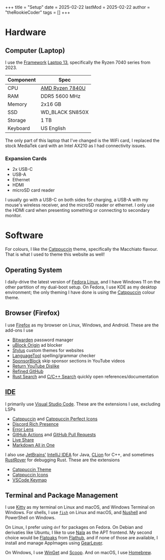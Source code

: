 +++
title = "Setup"
date = 2025-02-22
lastMod = 2025-02-22
author = "theRookieCoder"
tags = []
+++

# Hardware

## Computer (Laptop)

I use the [Framework](https://frame.work) [Laptop 13](https://frame.work/laptop13), specifically the Ryzen 7040 series from 2023.

| Com&shy;ponent | Spec              |
| -------------- | ----------------- |
| CPU            | [AMD Ryzen 7840U] |
| RAM            | DDR5 5600 MHz     |
| Memory         | 2x16 GB           |
| SSD            | WD_BLACK SN850X   |
| Storage        | 1 TB              |
| Keyboard       | US English        |

[AMD Ryzen 7840U]: https://www.amd.com/en/products/processors/laptop/ryzen/7000-series/amd-ryzen-7-7840u.html

The only part of this laptop that I've changed is the WiFi card, I replaced the stock MediaTek card with an Intel AX210 as I had connectivity issues.

### Expansion Cards

- 2x USB-C
- USB-A
- Ethernet
- HDMI
- microSD card reader

I usually go with a USB-C on both sides for charging, a USB-A with my mouse's wireless receiver, and the microSD reader or ethernet. I only use the HDMI card when presenting something or connecting to secondary monitor.

# Software

For colours, I like the [Catppuccin](https://catppuccin.com) theme, specifically the Macchiato flavour. That is what I used to theme this website as well!

## Operating System

I daily-drive the latest version of [Fedora Linux](https://fedoraproject.org), and I have Windows 11 on the other partition of my dual-boot setup. On Fedora, I use KDE as my desktop environment; the only theming I have done is using the [Catppuccin](https://github.com/catppuccin/kde) colour theme.

## Browser (Firefox)

I use [Firefox](https://mozilla.org/firefox) as my browser on Linux, Windows, and Android. These are the add-ons I use

- [Bitwarden](https://addons.mozilla.org/en-US/firefox/addon/bitwarden-password-manager) password manager
- [uBlock Origin](https://addons.mozilla.org/en-US/firefox/addon/ublock-origin) ad blocker
- [Stylus](https://addons.mozilla.org/en-US/firefox/addon/styl-us) custom themes for websites
- [LanguageTool](https://addons.mozilla.org/en-US/firefox/addon/languagetool) spelling/grammar checker
- [SponsorBlock](https://addons.mozilla.org/en-US/firefox/addon/sponsorblock) skip sponsor sections in YouTube videos
- [Return YouTube Dislike](https://addons.mozilla.org/en-US/firefox/addon/return-youtube-dislikes)
- [Refined GitHub](https://addons.mozilla.org/en-US/firefox/addon/refined-github-)
- [Rust Search](https://addons.mozilla.org/en-US/firefox/addon/rust-search-extension) and [C/C++ Search](https://addons.mozilla.org/en-US/firefox/addon/c-c-search-extension) quickly open references/documentation

## <abbr title="Integrated Development Environment">IDE</abbr>

I primarily use [Visual Studio Code](https://code.visualstudio.com). These are the extensions I use, excluding LSPs

- [Catppuccin](https://marketplace.visualstudio.com/items?itemName=Catppuccin.catppuccin-vsc) and [Catppuccin Perfect Icons](https://marketplace.visualstudio.com/items?itemName=thang-nm.catppuccin-perfect-icons)
- [Discord Rich Presence](https://marketplace.visualstudio.com/items?itemName=LeonardSSH.vscord)
- [Error Lens](https://marketplace.visualstudio.com/items?itemName=usernamehw.errorlens)
- [GitHub Actions](https://marketplace.visualstudio.com/items?itemName=github.vscode-github-actions) and [GitHub Pull Requests](https://marketplace.visualstudio.com/items?itemName=GitHub.vscode-pull-request-github)
- [Live Share](https://marketplace.visualstudio.com/items?itemName=ms-vsliveshare.vsliveshare)
- [Markdown All in One](https://marketplace.visualstudio.com/items?itemName=yzhang.markdown-all-in-one)

I also use [JetBrains'](https://jetbrains.com) [IntelliJ IDEA](https://jetbrains.com/idea) for Java, [CLion](https://jetbrains.com/clion) for C++, and sometimes [RustRover](https://jetbrains.com/rust) for debugging Rust. These are the extensions

- [Catppuccin Theme](https://plugins.jetbrains.com/plugin/18682-catppuccin-theme)
- [Catppuccin Icons](https://plugins.jetbrains.com/plugin/23029-catppuccin-icons)
- [VSCode Keymap](https://plugins.jetbrains.com/plugin/12062-vscode-keymap)

## Terminal and Package Management

I use [Kitty](https://sw.kovidgoyal.net/kitty) as my terminal on Linux and macOS, and Windows Terminal on Windows. For shells, I use [`fish`](https://fishshell.com) on Linux and macOS, and [Nushell](https://nushell.sh) and PowerShell on Windows.

On Linux, I prefer using `dnf` for packages on Fedora. On Debian and derivaties like Ubuntu, I like to use [Nala](https://github.com/volitank/nala) as the APT frontend. My second choice would be [Flatpaks](https://flatpak.org) from [Flathub](https://flathub.org), and if none of those are available, I install and manage AppImages using [GearLever](https://mijorus.it/projects/gearlever).

On Windows, I use [WinGet](https://learn.microsoft.com/en-us/windows/package-manager) and [Scoop](https://scoop.sh). And on macOS, I use [Homebrew](https://brew.sh).
